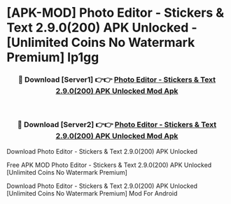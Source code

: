 # [APK-MOD] Photo Editor - Stickers & Text 2.9.0(200) APK Unlocked - [Unlimited Coins No Watermark Premium] lp1gg



<div align="center">
<h3>🔴 Download [Server1] 👉👉 <a href="https://momento.my/?title=Photo_Editor_-_Stickers_&_Text_2.9.0(200)_APK_Unlocked">Photo Editor - Stickers & Text 2.9.0(200) APK Unlocked Mod Apk</a></h3><br>

<h3>🔴 Download [Server2] 👉👉 <a href="https://momento.my/?title=Photo_Editor_-_Stickers_&_Text_2.9.0(200)_APK_Unlocked">Photo Editor - Stickers & Text 2.9.0(200) APK Unlocked Mod Apk</a></h3>
</div>



Download Photo Editor - Stickers & Text 2.9.0(200) APK Unlocked 

Free APK MOD Photo Editor - Stickers & Text 2.9.0(200) APK Unlocked [Unlimited Coins No Watermark Premium]

Download Photo Editor - Stickers & Text 2.9.0(200) APK Unlocked [Unlimited Coins No Watermark Premium] Mod For Android
